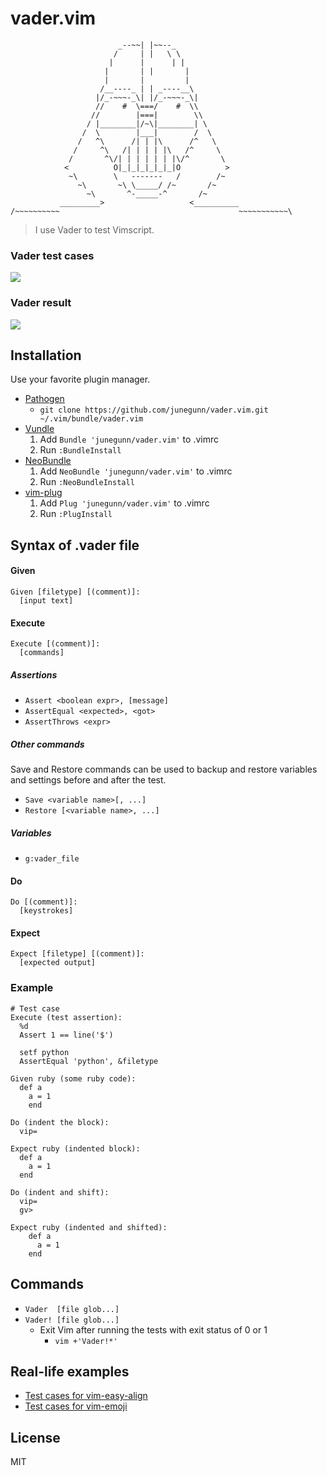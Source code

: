 vader.vim
=========

```
                        _--~~| |~~--_
                       /     | |   \ \
                      |      |      | |
                     |       | |       |
                     |       |         |
                    /__----_ | | _----__\
                   |/_-~~~-_\| |/_-~~~-_\|
                   //    #  \===/    #  \\
                  //        |===|        \\
                 / |________|/~\|________| \
                /  \        |___|        /  \
               /   ^\      /| | |\      /^   \
              /     ^\   /| | | | |\   /^     \
             /       ^\/| | | | | | |\/^       \
            <          O|_|_|_|_|_|_|O          >
             ~\        \   -------   /        /~
               ~\       ~\ \_____/ /~       /~
                 ~\       ^-_____-^       /~
           _________>                   <__________
/~~~~~~~~~~                                        ~~~~~~~~~~~\
```

> I use Vader to test Vimscript.

### Vader test cases
![](https://raw.github.com/junegunn/vader.vim/png/vader.png)

### Vader result
![](https://raw.github.com/junegunn/vader.vim/png/vader-result.png)

Installation
------------

Use your favorite plugin manager.

- [Pathogen](https://github.com/tpope/vim-pathogen)
  - `git clone https://github.com/junegunn/vader.vim.git ~/.vim/bundle/vader.vim`
- [Vundle](https://github.com/gmarik/vundle)
  1. Add `Bundle 'junegunn/vader.vim'` to .vimrc
  2. Run `:BundleInstall`
- [NeoBundle](https://github.com/Shougo/neobundle.vim)
  1. Add `NeoBundle 'junegunn/vader.vim'` to .vimrc
  2. Run `:NeoBundleInstall`
- [vim-plug](https://github.com/junegunn/vim-plug)
  1. Add `Plug 'junegunn/vader.vim'` to .vimrc
  2. Run `:PlugInstall`

Syntax of .vader file
---------------------

#### Given

```
Given [filetype] [(comment)]:
  [input text]
```

#### Execute

```
Execute [(comment)]:
  [commands]
```

##### Assertions

- `Assert <boolean expr>, [message]`
- `AssertEqual <expected>, <got>`
- `AssertThrows <expr>`

##### Other commands

Save and Restore commands can be used to backup and restore variables and
settings before and after the test.

- `Save <variable name>[, ...]`
- `Restore [<variable name>, ...]`

##### Variables

- `g:vader_file`

#### Do

```
Do [(comment)]:
  [keystrokes]
```

#### Expect

```
Expect [filetype] [(comment)]:
  [expected output]
```

### Example

```
# Test case
Execute (test assertion):
  %d
  Assert 1 == line('$')

  setf python
  AssertEqual 'python', &filetype

Given ruby (some ruby code):
  def a
    a = 1
    end

Do (indent the block):
  vip=

Expect ruby (indented block):
  def a
    a = 1
  end

Do (indent and shift):
  vip=
  gv>

Expect ruby (indented and shifted):
    def a
      a = 1
    end
```

Commands
--------

- `Vader  [file glob...]`
- `Vader! [file glob...]`
    - Exit Vim after running the tests with exit status of 0 or 1
        - `vim +'Vader!*'`

Real-life examples
------------------

- [Test cases for vim-easy-align](https://github.com/junegunn/vim-easy-align/tree/master/test)
- [Test cases for vim-emoji](https://github.com/junegunn/vim-emoji/tree/master/test)

License
-------

MIT
